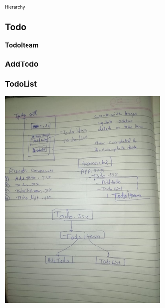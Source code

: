 Hierarchy 
<h1>Todo</h1>
   <h2>TodoIteam<h/2>
       <h3>AddTodo</h3>
       <h3>TodoList</h3>

<img src="https://github.com/Balram088/react-async/blob/main/react-three/src/sprint2/Todo/Todo_Tree.jpeg" alt="img"/>
